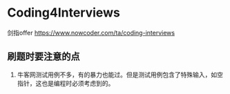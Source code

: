 # Coding4Interviews

剑指offer https://www.nowcoder.com/ta/coding-interviews

## 刷题时要注意的点

1) 牛客网测试用例不多，有的暴力也能过。但是测试用例包含了特殊输入，如空指针，这也是编程时必须考虑到的。


